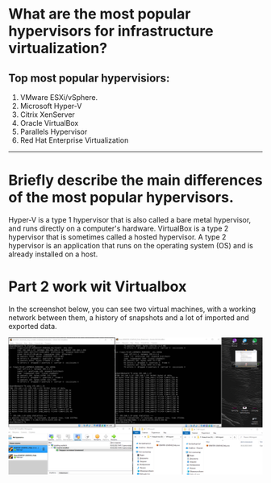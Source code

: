 # What are the most popular hypervisors for infrastructure virtualization?

## Top most popular hypervisiors:
1. VMware ESXi/vSphere.
2. Microsoft Hyper-V
3. Citrix XenServer
4. Oracle VirtualBox
5. Parallels Hypervisor
6. Red Hat Enterprise Virtualization

___

# Briefly describe the main differences of the most popular hypervisors.

Hyper-V is a type 1 hypervisor that is also called a bare metal hypervisor, and runs directly on a computer's hardware. VirtualBox is a type 2 hypervisor that is sometimes called a hosted hypervisor. A type 2 hypervisor is an application that runs on the operating system (OS) and is already installed on a host.

# Part 2 work wit Virtualbox

In the screenshot below, you can see two virtual machines, with a working network between them, a history of snapshots and a lot of imported and exported data.

![](content/VBtask.png)
